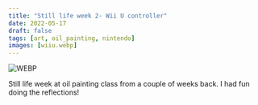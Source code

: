 ```yaml
---
title: "Still life week 2- Wii U controller"
date: 2022-05-17
draft: false
tags: [art, oil_painting, nintendo]
images: [wiiu.webp]
---
```


![WEBP](wiiu.webp "Wii U")

Still life week at oil painting class from a couple of weeks back. I had fun doing the reflections! 